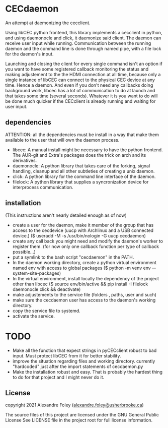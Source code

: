 # CECdaemon
An attempt at daemonizing the cecclient.

Using libCEC python frontend, this library implements a cecclient in python, and using daemonocle and click, it daemonize said client.
The daemon can receive user input while running. Communication between the running daemon and the command line is done through named pipe, with a file lock for the daemon's input.

Launching and closing the client for every single command isn't an option if you want to have some registered callback monitoring the status and making adjustement to the the HDMI connection at all time, because only a single instance of libCEC can connect to the physical CEC device at any time.
Hence a daemon. 
And even if you don't need any callbacks doing background work, libcec has a lot of communication to do at launch and that takes some time (several seconds). Whatever it is you want to do will be done much quicker if the CECclient is already running and waiting for user input.

## dependencies	
ATTENTION: all the dependencies must be install in a way that make them available to the user that will own the daemon process.

-  libcec: A manual install might be necessary to have the python frontend. The AUR-git and Extra's packages does the trick on arch and its derivatives.
-  daemonocle: A python library that takes care of the forking, signal handling, cleanup and all other subtleties of creating a unix daemon.
-  click: A python library for the command line interface of the daemon.
-  filelock: A python library that supplies a syncronization device for interprocess communication.

## installation
(This instructions aren't nearly detailed enough as of now)
-  create a user for the daemon, make it member of the group that has access to the cecdevice (uucp with Archlinux and a USB connected device.) ($ useradd -M -s /usr/bin/nologin -G uucp cecdaemon)
-  create any call back you might need and modify the daemon's worker to register them. (for now only one callback function per type of callback possible...)
-  put a symlink to the bash script "cecdaemon" in the PATH.
-  In the daemon working directory, create a python virtual environment named env with access to global packages ($ python -m venv env --system-site-packages)
-  In the virtual environment, install locally the dependency of the project other than libcec ($ source env/bin/active && pip install -I filelock daemonocle click && deactivate)
-  make adjustements to the service file (folders , paths, user and such)
-  make sure the cecdaemon user has access to the daemon's working directory.
-  copy the service file to systemd.
-  activate the service.

# TODO
- Make all the function that expect strings in pyCECclient robust to bad input. Must protect libCEC from it for better stability.
- improve the situation regarding files and working directory. currently "hardcoded" just after the import statements of cecdaemon.py
- Make the installation robust and easy. That is probably the hardest thing to do for that project and I might never do it.

## License
copyright 2021 Alexandre Foley (alexandre.foley@usherbrooke.ca)

The source files of this project are licensed under the GNU General Public License 
See LICENSE file in the project root for full license information.

